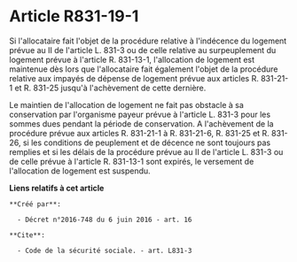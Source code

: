 # Article R831-19-1

Si l'allocataire fait l'objet de la procédure relative à l'indécence du logement prévue au II de l'article L. 831-3 ou de
celle relative au surpeuplement du logement prévue à l'article R. 831-13-1, l'allocation de logement est maintenue dès lors
que l'allocataire fait également l'objet de la procédure relative aux impayés de dépense de logement prévue aux articles R.
831-21-1 et R. 831-25 jusqu'à l'achèvement de cette dernière. 

Le maintien de l'allocation de logement ne fait pas obstacle à sa conservation par l'organisme payeur prévue à l'article L.
831-3 pour les sommes dues pendant la période de conservation. A l'achèvement de la procédure prévue aux articles R. 831-21-1
à R. 831-21-6, R. 831-25 et R. 831-26, si les conditions de peuplement et de décence ne sont toujours pas remplies et si les
délais de la procédure prévue au II de l'article L. 831-3 ou de celle prévue à l'article R. 831-13-1 sont expirés, le
versement de l'allocation de logement est suspendu.

**Liens relatifs à cet article**

	**Créé par**:

	  - Décret n°2016-748 du 6 juin 2016 - art. 16

	**Cite**:

	  - Code de la sécurité sociale. - art. L831-3
